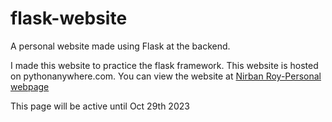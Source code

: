# flask-website
A personal website made using Flask at the backend.

I made this website to practice the flask framework.
This website is hosted on pythonanywhere.com.
You can view the website at [Nirban Roy-Personal webpage](http://nirbanroy.pythonanywhere.com/)

This page will be active until Oct 29th 2023
